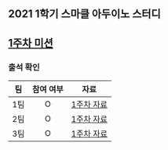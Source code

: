 ## 2021 1학기 스마클 아두이노 스터디

## [1주차 미션]()


### 출석 확인

|팀|참여 여부|자료|
|:---:|:---:|:---:|
1팀|O|[1주차 자료]()|
2팀|O|[1주차 자료]()|
3팀|O|[1주차 자료]()|
